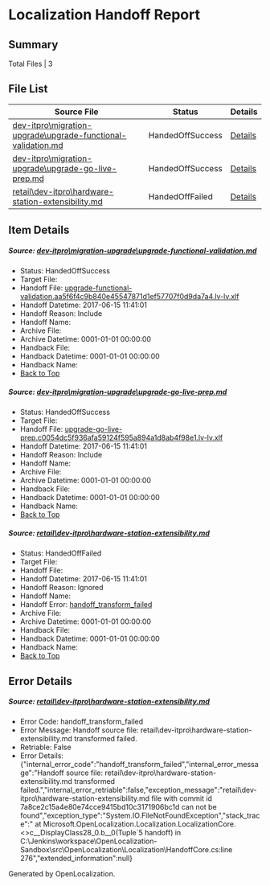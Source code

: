 # <a name='report-top'></a> Localization Handoff Report

## Summary
 Total Files | 3

## File List
 Source File | Status | Details 
 ----------- | ------ | ------- 
 [dev-itpro\migration-upgrade\upgrade-functional-validation.md](https://github.com/OpenLocalizationTestOrg/AX-Docs-Sandbox/blob/b92928afbedcd4b7e6e04933011eea0f4c8d603e/dev-itpro/migration-upgrade/upgrade-functional-validation.md) | HandedOffSuccess | [Details](#73ef7e03021542885e57bf4ace7512293bb9a8131929)
 [dev-itpro\migration-upgrade\upgrade-go-live-prep.md](https://github.com/OpenLocalizationTestOrg/AX-Docs-Sandbox/blob/b92928afbedcd4b7e6e04933011eea0f4c8d603e/dev-itpro/migration-upgrade/upgrade-go-live-prep.md) | HandedOffSuccess | [Details](#de74c4ebf8be9ceac1d69d5959bd74245a95c9e61930)
 [retail\dev-itpro\hardware-station-extensibility.md](https://github.com/OpenLocalizationTestOrg/AX-Docs-Sandbox/blob/7a8ce2c15a4e80e74cce9415bd10c3171906bc1d/retail/dev-itpro/hardware-station-extensibility.md) | HandedOffFailed | [Details](#b9f109aca4f3580306ac130a2cc100f956feea743367)

## Item Details
##### <a name='73ef7e03021542885e57bf4ace7512293bb9a8131929'></a> Source: [dev-itpro\migration-upgrade\upgrade-functional-validation.md](https://github.com/OpenLocalizationTestOrg/AX-Docs-Sandbox/blob/b92928afbedcd4b7e6e04933011eea0f4c8d603e/dev-itpro/migration-upgrade/upgrade-functional-validation.md)
* Status: HandedOffSuccess
* Target File: 
* Handoff File: [upgrade-functional-validation.aa5f6f4c9b840e45547871d1ef57707f0d9da7a4.lv-lv.xlf](https://github.com/OpenLocalizationTestOrg/AX-Docs-Sandbox.handoff/blob/ea094884f68657aafdb302c70641a1db37ed63af/ol-handoff/OpenLocalizationTestOrg/AX-Docs-Sandbox.lv-lv/master/do-not-translate/upgrade-functional-validation.aa5f6f4c9b840e45547871d1ef57707f0d9da7a4.lv-lv.xlf)
* Handoff Datetime: 2017-06-15 11:41:01
* Handoff Reason: Include
* Handoff Name: 
* Archive File: 
* Archive Datetime: 0001-01-01 00:00:00
* Handback File: 
* Handback Datetime: 0001-01-01 00:00:00
* Handback Name: 
* [Back to Top](#report-top)

##### <a name='de74c4ebf8be9ceac1d69d5959bd74245a95c9e61930'></a> Source: [dev-itpro\migration-upgrade\upgrade-go-live-prep.md](https://github.com/OpenLocalizationTestOrg/AX-Docs-Sandbox/blob/b92928afbedcd4b7e6e04933011eea0f4c8d603e/dev-itpro/migration-upgrade/upgrade-go-live-prep.md)
* Status: HandedOffSuccess
* Target File: 
* Handoff File: [upgrade-go-live-prep.c0054dc5f936afa59124f595a894a1d8ab4f98e1.lv-lv.xlf](https://github.com/OpenLocalizationTestOrg/AX-Docs-Sandbox.handoff/blob/ea094884f68657aafdb302c70641a1db37ed63af/ol-handoff/OpenLocalizationTestOrg/AX-Docs-Sandbox.lv-lv/master/basic/upgrade-go-live-prep.c0054dc5f936afa59124f595a894a1d8ab4f98e1.lv-lv.xlf)
* Handoff Datetime: 2017-06-15 11:41:01
* Handoff Reason: Include
* Handoff Name: 
* Archive File: 
* Archive Datetime: 0001-01-01 00:00:00
* Handback File: 
* Handback Datetime: 0001-01-01 00:00:00
* Handback Name: 
* [Back to Top](#report-top)

##### <a name='b9f109aca4f3580306ac130a2cc100f956feea743367'></a> Source: [retail\dev-itpro\hardware-station-extensibility.md](https://github.com/OpenLocalizationTestOrg/AX-Docs-Sandbox/blob/7a8ce2c15a4e80e74cce9415bd10c3171906bc1d/retail/dev-itpro/hardware-station-extensibility.md)
* Status: HandedOffFailed
* Target File: 
* Handoff File: 
* Handoff Datetime: 2017-06-15 11:41:01
* Handoff Reason: Ignored
* Handoff Name: 
* Handoff Error: [handoff_transform_failed](#b9f109aca4f3580306ac130a2cc100f956feea743367handoff_transform_failed)
* Archive File: 
* Archive Datetime: 0001-01-01 00:00:00
* Handback File: 
* Handback Datetime: 0001-01-01 00:00:00
* Handback Name: 
* [Back to Top](#report-top)


## Error Details
##### <a name='b9f109aca4f3580306ac130a2cc100f956feea743367handoff_transform_failed'></a> Source: [retail\dev-itpro\hardware-station-extensibility.md](#b9f109aca4f3580306ac130a2cc100f956feea743367)
* Error Code: handoff_transform_failed
* Error Message: Handoff source file: retail\dev-itpro\hardware-station-extensibility.md transformed failed.
* Retriable: False
* Error Details: {"internal_error_code":"handoff_transform_failed","internal_error_message":"Handoff source file: retail\\dev-itpro\\hardware-station-extensibility.md transformed failed.","internal_error_retriable":false,"exception_message":"retail\\dev-itpro\\hardware-station-extensibility.md file with commit id 7a8ce2c15a4e80e74cce9415bd10c3171906bc1d can not be found","exception_type":"System.IO.FileNotFoundException","stack_trace":"   at Microsoft.OpenLocalization.Localization.LocalizationCore.<>c__DisplayClass28_0.<CreateHandoffFiles>b__0(Tuple`5 handoff) in C:\\Jenkins\\workspace\\OpenLocalization-Sandbox\\src\\OpenLocalization\\Localization\\HandoffCore.cs:line 276","extended_information":null}


Generated by OpenLocalization.
